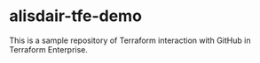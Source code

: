 # alisdair-tfe-demo

This is a sample repository of Terraform interaction with GitHub in Terraform Enterprise.
